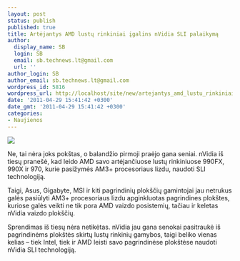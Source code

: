 ```yaml
---
layout: post
status: publish
published: true
title: Artėjantys AMD lustų rinkiniai įgalins nVidia SLI palaikymą
author:
  display_name: SB
  login: SB
  email: sb.technews.lt@gmail.com
  url: ''
author_login: SB
author_email: sb.technews.lt@gmail.com
wordpress_id: 5816
wordpress_url: http://localhost/site/new/artejantys_amd_lustu_rinkiniai_igalins_nvidia_sli_palaikyma/
date: '2011-04-29 15:41:42 +0300'
date_gmt: '2011-04-29 15:41:42 +0300'
categories:
- Naujienos
---
```

<div class="imgright"><img src="http://technews.lt/upload/nvidia-sli-motherboard.jpg"  /></div>
<p>Ne, tai nėra joks pokštas, o balandžio pirmoji praėjo gana seniai. nVidia iš tiesų pranešė, kad leido AMD savo artėjančiuose lustų rinkiniuose 990FX, 990X ir 970, kurie pasižymės AM3+ procesoriaus lizdu, naudoti SLI technologiją.</p>
<p>Taigi, Asus, Gigabyte, MSI ir kiti pagrindinių plokščių gamintojai jau netrukus galės pasiūlyti AM3+ procesoriaus lizdu apginkluotas pagrindines plokštes, kuriose galės veikti ne tik pora AMD vaizdo posistemių, tačiau ir keletas nVidia vaizdo plokščių.</p>
<p>Sprendimas iš tiesų nėra netikėtas. nVidia jau gana senokai pasitraukė iš pagrindinėms plokštės skirtų lustų rinkinių gamybos, taigi beliko vienas kelias – tiek Intel, tiek ir AMD leisti savo pagrindinėse plokštėse naudoti nVidia SLI technologiją.<br /></p>
